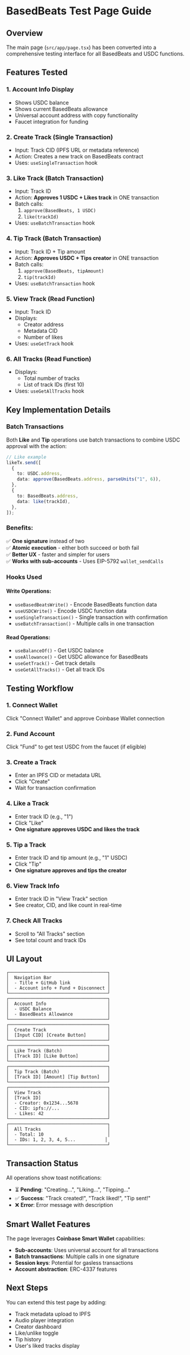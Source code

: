 # BasedBeats Test Page Guide

## Overview

The main page (`src/app/page.tsx`) has been converted into a comprehensive testing interface for all BasedBeats and USDC functions.

## Features Tested

### 1. **Account Info Display**

- Shows USDC balance
- Shows current BasedBeats allowance
- Universal account address with copy functionality
- Faucet integration for funding

### 2. **Create Track** (Single Transaction)

- Input: Track CID (IPFS URL or metadata reference)
- Action: Creates a new track on BasedBeats contract
- Uses: `useSingleTransaction` hook

### 3. **Like Track** (Batch Transaction)

- Input: Track ID
- Action: **Approves 1 USDC + Likes track** in ONE transaction
- Batch calls:
  1. `approve(BasedBeats, 1 USDC)`
  2. `like(trackId)`
- Uses: `useBatchTransaction` hook

### 4. **Tip Track** (Batch Transaction)

- Input: Track ID + Tip amount
- Action: **Approves USDC + Tips creator** in ONE transaction
- Batch calls:
  1. `approve(BasedBeats, tipAmount)`
  2. `tip(trackId)`
- Uses: `useBatchTransaction` hook

### 5. **View Track** (Read Function)

- Input: Track ID
- Displays:
  - Creator address
  - Metadata CID
  - Number of likes
- Uses: `useGetTrack` hook

### 6. **All Tracks** (Read Function)

- Displays:
  - Total number of tracks
  - List of track IDs (first 10)
- Uses: `useGetAllTracks` hook

## Key Implementation Details

### Batch Transactions

Both **Like** and **Tip** operations use batch transactions to combine USDC approval with the action:

```typescript
// Like example
likeTx.send([
  {
    to: USDC.address,
    data: approve(BasedBeats.address, parseUnits("1", 6)),
  },
  {
    to: BasedBeats.address,
    data: like(trackId),
  },
]);
```

### Benefits:

✅ **One signature** instead of two  
✅ **Atomic execution** - either both succeed or both fail  
✅ **Better UX** - faster and simpler for users  
✅ **Works with sub-accounts** - Uses EIP-5792 `wallet_sendCalls`

### Hooks Used

#### Write Operations:

- `useBasedBeatsWrite()` - Encode BasedBeats function data
- `useUSDCWrite()` - Encode USDC function data
- `useSingleTransaction()` - Single transaction with confirmation
- `useBatchTransaction()` - Multiple calls in one transaction

#### Read Operations:

- `useBalanceOf()` - Get USDC balance
- `useAllowance()` - Get USDC allowance for BasedBeats
- `useGetTrack()` - Get track details
- `useGetAllTracks()` - Get all track IDs

## Testing Workflow

### 1. Connect Wallet

Click "Connect Wallet" and approve Coinbase Wallet connection

### 2. Fund Account

Click "Fund" to get test USDC from the faucet (if eligible)

### 3. Create a Track

- Enter an IPFS CID or metadata URL
- Click "Create"
- Wait for transaction confirmation

### 4. Like a Track

- Enter track ID (e.g., "1")
- Click "Like"
- **One signature approves USDC and likes the track**

### 5. Tip a Track

- Enter track ID and tip amount (e.g., "1" USDC)
- Click "Tip"
- **One signature approves and tips the creator**

### 6. View Track Info

- Enter track ID in "View Track" section
- See creator, CID, and like count in real-time

### 7. Check All Tracks

- Scroll to "All Tracks" section
- See total count and track IDs

## UI Layout

```
┌─────────────────────────────────────┐
│  Navigation Bar                     │
│  - Title + GitHub link              │
│  - Account info + Fund + Disconnect │
└─────────────────────────────────────┘
┌─────────────────────────────────────┐
│  Account Info                       │
│  - USDC Balance                     │
│  - BasedBeats Allowance             │
└─────────────────────────────────────┘
┌─────────────────────────────────────┐
│  Create Track                       │
│  [Input CID] [Create Button]        │
└─────────────────────────────────────┘
┌─────────────────────────────────────┐
│  Like Track (Batch)                 │
│  [Track ID] [Like Button]           │
└─────────────────────────────────────┘
┌─────────────────────────────────────┐
│  Tip Track (Batch)                  │
│  [Track ID] [Amount] [Tip Button]   │
└─────────────────────────────────────┘
┌─────────────────────────────────────┐
│  View Track                         │
│  [Track ID]                         │
│  - Creator: 0x1234...5678           │
│  - CID: ipfs://...                  │
│  - Likes: 42                        │
└─────────────────────────────────────┘
┌─────────────────────────────────────┐
│  All Tracks                         │
│  - Total: 10                        │
│  - IDs: 1, 2, 3, 4, 5...           │
└─────────────────────────────────────┘
```

## Transaction Status

All operations show toast notifications:

- ⏳ **Pending**: "Creating...", "Liking...", "Tipping..."
- ✅ **Success**: "Track created!", "Track liked!", "Tip sent!"
- ❌ **Error**: Error message with description

## Smart Wallet Features

The page leverages **Coinbase Smart Wallet** capabilities:

- **Sub-accounts**: Uses universal account for all transactions
- **Batch transactions**: Multiple calls in one signature
- **Session keys**: Potential for gasless transactions
- **Account abstraction**: ERC-4337 features

## Next Steps

You can extend this test page by adding:

- Track metadata upload to IPFS
- Audio player integration
- Creator dashboard
- Like/unlike toggle
- Tip history
- User's liked tracks display
